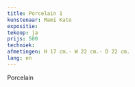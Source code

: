 ```yaml
---
title: Porcelain 1
kunstenaar: Mami Kato
expositie: 
tekoop: ja
prijs: 500
techniek:
afmetingen: H 17 cm.- W 22 cm.- D 22 cm.
lang: en
---
```


Porcelain